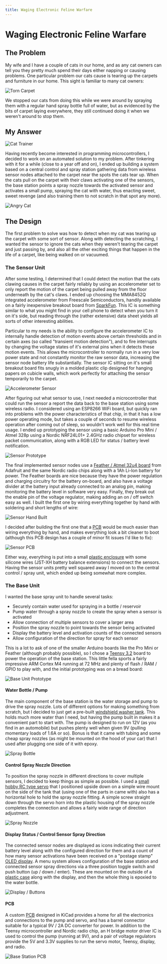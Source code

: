 ```yaml
---
title: Waging Electronic Feline Warfare
---
```


# Waging Electronic Feline Warfare

## The Problem

My wife and I have a couple of cats in our home, and as any cat owners can tell you they pretty much spend their days either napping or causing problems. One particular problem our cats cause is tearing up the carpets and furniture in our home. This sight is familiar to many cat owners:

![Torn Carpet][torn_carpet]

We stopped our cats from doing this while we were around by spraying them with a regular hand spray bottle full of water, but as evidenced by the bits of carpet laying everywhere, they still continued doing it when we weren't around to stop them.

## My Answer

![Cat Trainer][main]

Having recently become interested in programming microcontrollers, I decided to work on an automated solution to my problem. After tinkering with it for a while (close to a year off and on), I ended up building a system based on a central control and spray station gathering data from wireless sensor nodes attached to the carpet near the spots the cats tear up. When the cats pull on the carpet with their claws activating one of the sensors, the base station points a spray nozzle towards the activated sensor and activates a small pump, spraying the cat with water, thus enacting sweet, sweet revenge (and also training them to not scratch in that spot any more).

![Angry Cat][angry_cat]

## The Design

The first problem to solve was how to detect when my cat was tearing up the carpet with some sort of sensor. Along with detecting the scratching, I wanted the sensor to ignore the cats when they weren't tearing the carpet and just passing by, and also all the other exciting things that happen in the life of a carpet, like being walked on or vacuumed.

### The Sensor Unit

After some testing, I determined that I could detect the motion that the cats clawing causes in the carpet fairly reliably by using an accelerometer set to only report the motion of the carpet being pulled away from the floor underneath by the cat's claws. I ended up choosing the MMA8452Q integrated accelerometer from Freescale Semiconductors, handily available on a fairly inexpensive breakout board from [SparkFun](https://www.sparkfun.com/products/12756). This IC is something similar to what you might find in your cell phone to detect when you turn it on it's side, but reading through the (rather extensive) data sheet yields all sorts of other interesting abilities.

Particular to my needs is the ability to configure the accelerometer IC to internally handle detection of motion events above certain thresholds and in certain axes (so called "transient motion detection"), and to fire interrupts by changing the voltage states of it's external pins when it detects these motion events. This allows the microcontroller to normally run in a very low power state and not constantly monitor the raw sensor data, increasing the sensor node battery life substantially. The sensor IC sitting on it's small breakout board fits snugly in a molded plastic clip designed for hanging papers on cubicle walls, which work perfectly for attaching the sensor temporarily to the carpet.

![Accelerometer Sensor][sensor_clip]

After figuring out what sensor to use, I next needed a microcontroller that could run the sensor a report the data back to the base station using some wireless radio. I considered using an ESP8266 WiFi board, but quickly ran into problems with the power characteristics of that chip, in that it has a low power operating mode, but takes a couple of seconds to resume wireless operation after coming out of sleep, so wouldn't work well for this real time usage. I ended up prototyping the sensor using a basic Arduino Pro Mini / Atmel 328p using a Nordic NRF24L01+ 2.4GHz radio chipset for wireless packet communication, along with a RGB LED for status / battery level notification.

![Sensor Prototype][sensor_proto]

The final implemented sensor nodes use a [Feather / Atmel 32u4 board](https://www.adafruit.com/products/2771) from Adafruit and the same Nordic radio chips along with a 1Ah Li-Ion battery for power. The Feather boards are nice because they have the power regulation and charging circuitry for the battery on-board, and also have a voltage divider at the battery input already connected to an analog pin, making monitoring the battery level in software very easy. Finally, they break out the enable pin of the voltage regulator, making adding an on / off switch easy as well. I built the first one by wiring everything together by hand with soldering and short lengths of wire:

![Sensor Hand Built][sensor_hand]

I decided after building the first one that a [PCB](../sensor/feather32u4_mma8452_pcb/feather32u4_mma8452_pcb.kicad_pcb) would be much easier than wiring everything by hand, and makes everything look a bit cleaner to boot (although this PCB design has a couple of minor fit issues I'd like to fix):

![Sensor PCB][sensor_pcb]

Either way, everything is put into a small [plastic enclosure](https://www.digikey.com/product-detail/en/bud-industries/HP-3650-B/377-1650-ND/2057365) with some silicone wires (JST-XH battery balance extensions) to connect the sensors. Having the sensor units pretty well squared away I moved on to the central control / spray unit, which ended up being somewhat more complex.

### The Base Unit

I wanted the base spray unit to handle several tasks:

* Securely contain water used for spraying in a bottle / reservoir
* Pump water through a spray nozzle to create the spray when a sensor is activated
* Allow connection of multiple sensors to cover a larger area
* Position the spray nozzle to point towards the sensor being activated
* Display the battery level and activation counts of the connected sensors
* Allow configuration of the direction for spray for each sensor

This is a lot to ask of one of the smaller Arduino boards like the Pro Mini or Feather (although probably possible), so I chose a [Teensy 3.2](https://www.pjrc.com/store/teensy32.html) board to power the operation of the base station. This little fella sports a fairly impressive ARM Cortex M4 running at 72 MHz and plenty of flash / RAM / GPIO to play with, and the initial prototyping was on a bread board:

![Base Unit Prototype][base_proto]

#### Water Bottle / Pump

The main component of the base station is the water storage and pump to drive the spray nozzle. Lots of different options for making something from scratch, but I decided to just get a pre-built [windshield washer tank](https://www.amazon.com/gp/product/B00495UQT2). This holds much more water than I need, but having the pump built in makes it a convenient part to start with. The pump is designed to run on 12V (as you find in an automobile) but pushes plenty well when given 9V (pulling momentary loads of 1.6A or so). Bonus is that it came with tubing and some cheap spray nozzles (as might be mounted on the hood of your car) that I used after plugging one side of it with epoxy.

![Spray Bottle][spray_bottle]

#### Control Spray Nozzle Direction

To position the spray nozzle in different directions to cover multiple sensors, I decided to keep things as simple as possible. I used a [small hobby RC type servo](https://www.amazon.com/gp/product/B0006O3WNW) that I positioned upside down on a simple wire mount on the side of the tank that (using one of the parts in came with) also has a horizontal hole to hold the spray nozzle fitting. A simple screw straight down through the servo horn into the plastic housing of the spray nozzle completes the connection and allows a fairly wide range of direction adjustment.

![Spray Nozzle][spray_nozzle]

#### Display Status / Control Sensor Spray Direction

The connected sensor nodes are displayed as icons indicating their current battery level along with the configured direction for them and a count of how many sensor activations have been received on a "postage stamp" [OLED display](https://www.amazon.com/gp/product/B00O2KDQBE). A menu system allows configuration of the base station and connected sensor spray directions via a three position toggle switch and push button (up / down / enter). These are mounted on the outside of a [plastic case](https://www.digikey.com/product-detail/en/bud-industries/CU-18428-B/377-2281-ND/5291583) along with the display, and then the whole thing is epoxied to the water bottle.

![Display / Buttons][display_buttons]

#### PCB

A custom [PCB](../base/teensy_base_pcb/teensy_base_pcb.kicad_pcb) designed in KiCad provides a home for all the electronics and connections to the pump and servo, and has a barrel connector suitable for a typical 9V / 2A DC converter for power. In addition to the Teensy microcontroller and Nordic radio chip, an H bridge motor driver IC is used to control the pump (running at 9V), and a pair of voltage regulators provide the 5V and 3.3V supplies to run the servo motor, Teensy, display, and radio.

![Base Station PCB][base_pcb]

[torn_carpet]: ./img/carpet.png
[main]: ./img/main_realistic.png
[angry_cat]: ./img/angry_cat.png
[sensor_clip]: ./img/sensor_clip.png
[sensor_proto]: ./img/sensor_proto.png
[sensor_hand]: ./img/sensor_hand.png
[sensor_pcb]: ./img/sensor_pcb.png
[base_proto]: ./img/base_proto.png
[spray_bottle]: ./img/spray_bottle.png
[spray_nozzle]: ./img/spray_nozzle.png
[display_buttons]: ./img/display_buttons.png
[base_pcb]: ./img/base_pcb.png
